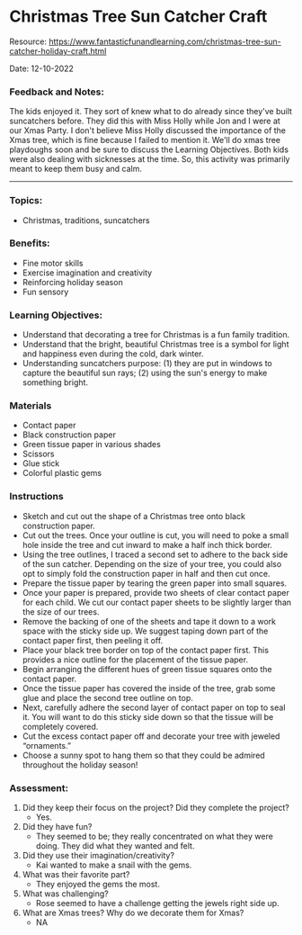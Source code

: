 # Christmas Tree Sun Catcher Craft

Resource: https://www.fantasticfunandlearning.com/christmas-tree-sun-catcher-holiday-craft.html

Date: 12-10-2022

### Feedback and Notes: 

The kids enjoyed it. They sort of knew what to do already since they've built suncatchers before. They did this with Miss Holly while Jon and I were at our Xmas Party. I don't believe Miss Holly discussed the importance of the Xmas tree, which is fine because I failed to mention it. We'll do xmas tree playdoughs soon and be sure to discuss the Learning Objectives. Both kids were also dealing with sicknesses at the time. So, this activity was primarily meant to keep them busy and calm.

------

### Topics: 

* Christmas, traditions, suncatchers

### Benefits: 

* Fine motor skills
* Exercise imagination and creativity
* Reinforcing holiday season
* Fun sensory

### Learning Objectives:

* Understand that decorating a tree for Christmas is a fun family tradition.
* Understand that the bright, beautiful Christmas tree is a symbol for light and happiness even during the cold, dark winter.
* Understanding suncatchers purpose: (1) they are put in windows to capture the beautiful sun rays; (2) using the sun's energy to make something bright.

### Materials

- Contact paper
- Black construction paper
- Green tissue paper in various shades
- Scissors
- Glue stick
- Colorful plastic gems

### Instructions

- Sketch and cut out the shape of a Christmas tree onto black construction paper.
- Cut out the trees. Once your outline is cut, you will need to poke a small hole inside the tree and cut inward to make a half inch thick border.
- Using the tree outlines, I traced a second set to adhere to the back side of the sun catcher. Depending on the size of your tree, you could also opt to simply fold the construction paper in half and then cut once.
- Prepare the tissue paper by tearing the green paper into small squares.
- Once your paper is prepared, provide two sheets of clear contact paper for each child. We cut our contact paper sheets to be slightly larger than the size of our trees.
- Remove the backing of one of the sheets and tape it down to a work space with the sticky side up. We suggest taping down part of the contact paper first, then peeling it off.
- Place your black tree border on top of the contact paper first. This provides a nice outline for the placement of the tissue paper.
- Begin arranging the different hues of green tissue squares onto the contact paper.
- Once the tissue paper has covered the inside of the tree, grab some glue and place the second tree outline on top.
- Next, carefully adhere the second layer of contact paper on top to seal it. You will want to do this sticky side down so that the tissue will be completely covered.
- Cut the excess contact paper off and decorate your tree with jeweled “ornaments.”
- Choose a sunny spot to hang them so that they could be admired throughout the holiday season!

### Assessment:

1. Did they keep their focus on the project? Did they complete the project? 
   - Yes.
2. Did they have fun?
   * They seemed to be; they really concentrated on what they were doing. They did what they wanted and felt.
3. Did they use their imagination/creativity?
   * Kai wanted to make a snail with the gems.
4. What was their favorite part?
   * They enjoyed the gems the most.
5. What was challenging?
   * Rose seemed to have a challenge getting the jewels right side up.
6. What are Xmas trees? Why do we decorate them for Xmas?
   * NA